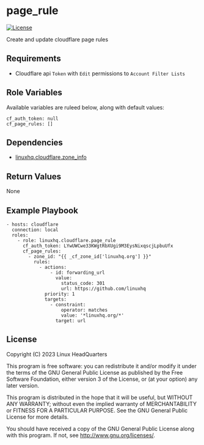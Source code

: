 # page\_rule

[![License](https://img.shields.io/badge/license-GPLv3-brightgreen.svg?style=flat)](COPYING)

Create and update cloudflare page rules

## Requirements

* Cloudflare api `Token` with `Edit` permissions to `Account Filter Lists`

## Role Variables

Available variables are ruleed below, along with default values:

    cf_auth_token: null
    cf_page_rules: []

## Dependencies

* [linuxhq.cloudflare.zone_info](https://github.com/linuxhq/ansible-collection-cloudflare/tree/main/roles/zone_info)

## Return Values

None

## Example Playbook

    - hosts: cloudflare
      connection: local
      roles:
        - role: linuxhq.cloudflare.page_rule
          cf_auth_token: LYwUWCwe33KWgtRbXUgi9M3EysNixqscjLpbuUfx
          cf_page_rules:
            - zone_id: "{{ _cf_zone_id['linuxhq.org'] }}"
              rules:
                - actions:
                    - id: forwarding_url
                      value:
                        status_code: 301
                        url: https://github.com/linuxhq
                  priority: 1
                  targets:
                    - constraint:
                        operator: matches
                        value: '*linuxhq.org/*'
                      target: url

## License

Copyright (C) 2023 Linux HeadQuarters

This program is free software: you can redistribute it and/or modify
it under the terms of the GNU General Public License as published by
the Free Software Foundation, either version 3 of the License, or
(at your option) any later version.

This program is distributed in the hope that it will be useful,
but WITHOUT ANY WARRANTY; without even the implied warranty of
MERCHANTABILITY or FITNESS FOR A PARTICULAR PURPOSE. See the
GNU General Public License for more details.

You should have received a copy of the GNU General Public License
along with this program. If not, see <http://www.gnu.org/licenses/>.
